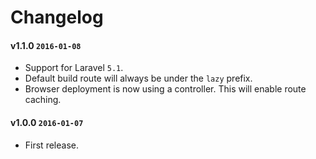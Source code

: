 # Changelog

#### v1.1.0 `2016-01-08`
- Support for Laravel `5.1`.
- Default build route will always be under the `lazy` prefix.
- Browser deployment is now using a controller. This will enable route caching.

#### v1.0.0 `2016-01-07`
- First release.
